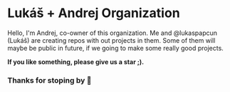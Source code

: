 # **Lukáš + Andrej Organization**
Hello, I'm Andrej, co-owner of this organization. Me and @lukaspapcun (Lukáš) are creating repos with out projects in them. Some of them will maybe be public in future, if we going to make some really good projects.

**If you like something, please give us a star ;).**

### **Thanks for stoping by 👋**